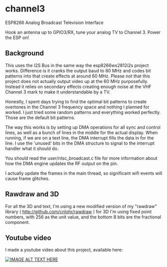 # channel3

ESP8266 Analog Broadcast Television Interface

Hook an antenna up to GPIO3/RX, tune your analog TV to Channel 3.  Power the ESP on!

## Background

This uses the I2S Bus in the same way the esp8266ws2812i2s project works.  Difference is it cranks the output baud to 80 MHz and codes bit patterns into that create effects at around 60 MHz.  Please not that this project does not actually output video up at the 60 MHz purposefully.  Instead it relies on secondary effects creating enough noise at the VHF Channel 3 mark to make it understandable by a TV.

Honestly, I spent days trying to find the optimal bit patterns to create overtones in the Channel 3 frequency space and nothing I planned for worked.  I just tried some random patterns and everything worked perfectly.  Those are the default bit patterns.

The way this works is by setting up DMA operations for all sync and control lines, as well as a bunch of lines in the middle for the actual display.  When running, if we are on a text line, the DMA interrupt fills the data in for the line.  I use the 'unused' bits in the DMA structure to signal to the interrupt handler what it should do.

You should read the user/ntsc_broadcast.c file for more information about how the DMA engine updates the RF output on the pin.

I actually update the frames in the main thread, so significant wifi events will cause frame glitches. 

## Rawdraw and 3D

For all the 3D and text, I'm using a new modified version of my "rawdraw" library ( http://github.com/cnlohr/rawdraw ) for 3D I'm using fixed point numbers, with 256 as the unit value, and the bottom 8 bits are the fractional component.

## Youtube video

I made a youtube video about this project, available here:

[![IMAGE ALT TEXT HERE](http://img.youtube.com/vi/SSiRkpgwVKY/0.jpg)](http://www.youtube.com/watch?v=SSiRkpgwVKY)

